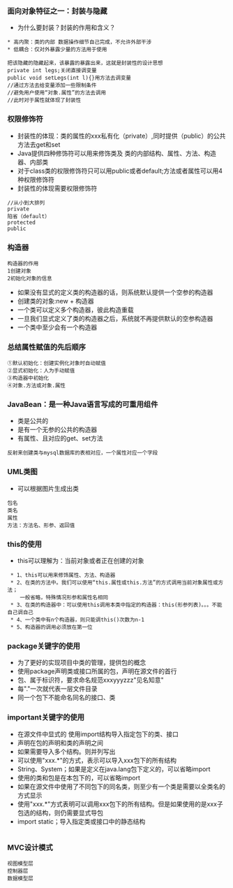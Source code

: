 ### 面向对象特征之一：封装与隐藏
+ 为什么要封装？封装的作用和含义？
```
* 高内聚：类的内部 数据操作细节自己完成，不允许外部干涉
* 低耦合：仅对外暴露少量的方法用于使用

把该隐藏的隐藏起来，该暴露的暴露出来，这就是封装性的设计思想
private int legs;关闭直接调变量
public void setLegs(int l){}用方法去调变量
//通过方法去给变量添加一些限制条件
//避免用户使用“对象.属性”的方法去调用
//此时对于属性就体现了封装性
```

### 权限修饰符
+ 封装性的体现：类的属性的xxx私有化（private）,同时提供（public）的公共方法去get和set
+ Java提供四种修饰符可以用来修饰类及 类的内部结构、属性、方法、构造器、内部类
+ 对于class类的权限修饰符只可以用public或者default;方法或者属性可以用4种权限修饰符
+ 封装性的体现需要权限修饰符
```
//从小到大排列
private
陷省（default）
protected
public

```

### 构造器
```
构造器的作用
1创建对象
2初始化对象的信息
```
+ 如果没有显式的定义类的构造器的话，则系统默认提供一个空参的构造器
+ 创建类的对象:new + 构造器
+ 一个类可以定义多个构造器，彼此构造重载
+ 一旦我们显式定义了类的构造器之后，系统就不再提供默认的空参构造器
+ 一个类中至少会有一个构造器 

### 总结属性赋值的先后顺序
```
①默认初始化：创建实例化对象时自动赋值
②显式初始化：人为手动赋值
③构造器中初始化
④对象.方法或对象.属性

```

### JavaBean：是一种Java语言写成的可重用组件
+ 类是公共的
+ 是有一个无参的公共的构造器
+ 有属性、且对应的get、set方法
```
反射来创建类与mysql数据库的表相对应，一个属性对应一个字段
```

### UML类图
+ 可以根据图片生成出类
```
包名
类名
属性
方法：方法名、形参、返回值
```

### this的使用
+ this可以理解为：当前对象或者正在创建的对象
```
 * 1、this可以用来修饰属性、方法、构造器
 * 2、在类的方法中。我们可以使用“this.属性或this.方法”的方式调用当前对象属性或方法；
    一般省略，特殊情况形参和属性名相同
 * 3、在类的构造器中：可以使用this调用本类中指定的构造器：this(形参列表)。。。不能自己调自己
 * 4、一个类中有n个构造器，则只能调this()次数为n-1
 * 5、构造器的调用必须放在第一位
```

### package关键字的使用
+ 为了更好的实现项目中类的管理，提供包的概念
+ 使用package声明类或接口所属的包，声明在源文件的首行
+ 包、属于标识符，要求命名规范xxxyyyzzz"见名知意"
+ 每"."一次就代表一层文件目录
+ 同一个包下不能命名同名的接口、类

### important关键字的使用
+ 在源文件中显式的 使用import结构导入指定包下的类、接口
+ 声明在包的声明和类的声明之间
+ 如果需要导入多个结构。则并列写出
+ 可以使用"xxx.*"的方式，表示可以导入xxx包下的所有结构
+ String、System；如果是定义在java.lang包下定义的，可以省略import
+ 使用的类和包是在本包下的，可以省略import
+ 如果在源文件中使用了不同包下的同名类，则至少有一个类是需要以全类名的方式显示
+ 使用"xxx.*"方式表明可以调用xxx包下的所有结构。但是如果使用的是xxx子包选的结构，则仍需要显式导包
+ import static；导入指定类或接口中的静态结构
```

```

### MVC设计模式
```
视图模型层
控制器层
数据模型层

```